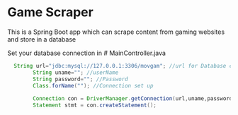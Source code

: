 # Game Scraper
This is a Spring Boot app which can scrape content from gaming websites and store in a database

Set your database connection in # MainController.java

```java
  String url="jdbc:mysql://127.0.0.1:3306/movgam"; //url for Database connection
        String uname=""; //userName 
        String password=""; //Password 
        Class.forName(""); //Connection set up 
        
        Connection con = DriverManager.getConnection(url,uname,password);
        Statement stmt = con.createStatement();
```

